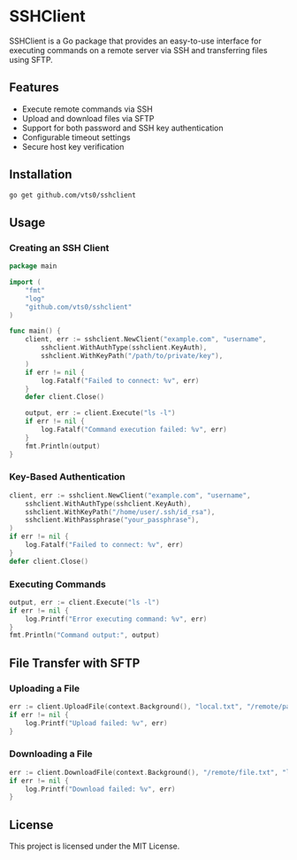 # SSHClient

SSHClient is a Go package that provides an easy-to-use interface for executing commands on a remote server via SSH and transferring files using SFTP.

## Features
- Execute remote commands via SSH
- Upload and download files via SFTP
- Support for both password and SSH key authentication
- Configurable timeout settings
- Secure host key verification

## Installation
```sh
go get github.com/vts0/sshclient
```

## Usage
### Creating an SSH Client
```go
package main

import (
	"fmt"
	"log"
	"github.com/vts0/sshclient"
)

func main() {
	client, err := sshclient.NewClient("example.com", "username",
		sshclient.WithAuthType(sshclient.KeyAuth),
		sshclient.WithKeyPath("/path/to/private/key"),
	)
	if err != nil {
		log.Fatalf("Failed to connect: %v", err)
	}
	defer client.Close()

	output, err := client.Execute("ls -l")
	if err != nil {
		log.Fatalf("Command execution failed: %v", err)
	}
	fmt.Println(output)
}
```

### Key-Based Authentication
```go
client, err := sshclient.NewClient("example.com", "username",
	sshclient.WithAuthType(sshclient.KeyAuth),
	sshclient.WithKeyPath("/home/user/.ssh/id_rsa"),
	sshclient.WithPassphrase("your_passphrase"),
)
if err != nil {
	log.Fatalf("Failed to connect: %v", err)
}
defer client.Close()
```

### Executing Commands
```go
output, err := client.Execute("ls -l")
if err != nil {
    log.Printf("Error executing command: %v", err)
}
fmt.Println("Command output:", output)
```

## File Transfer with SFTP
### Uploading a File
```go
err := client.UploadFile(context.Background(), "local.txt", "/remote/path.txt")
if err != nil {
    log.Printf("Upload failed: %v", err)
}
```

### Downloading a File
```go
err := client.DownloadFile(context.Background(), "/remote/file.txt", "local.txt")
if err != nil {
    log.Printf("Download failed: %v", err)
}
```

## License
This project is licensed under the MIT License.

